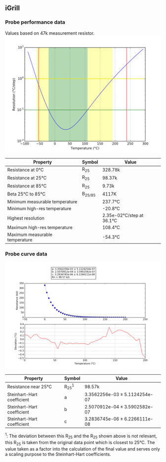 
## iGrill
### Probe performance data

Values based on 47k measurement resistor.
![Sensor performance chart](iGrill_resolution.png)

Property | Symbol | Value
-------- | -------- | --------
Resistance at 0°C | R<sub>25</sub> | 328.78k
Resistance at 25°C | R<sub>25</sub> | 98.37k
Resistance at 85°C | R<sub>25</sub> | 9.73k
Beta 25°C to 85°C | B<sub>25/85</sub>| 4117K
Minimum measurable temperature | | 237.7°C
Minimum high-res temperature | | -20.8°C
Highest resolution || 2.35e-02°C/step at 36.1°C
Maximum high-res temperature | | 108.4°C
Maximum measurable temperature | | -54.3°C

### Probe curve data
![Probe fit chart](iGrill_curve.png)

Property | Symbol | Value
-------- | -------- | --------
Resistance near 25°C | R<sub>25</sub><sup>1</sup> | 98.57k
Steinhart-Hart coefficient | a | 3.3562256e-03 ± 5.1124254e-07
Steinhart-Hart coefficient | b | 2.5070912e-04 ± 3.5902582e-07
Steinhart-Hart coefficient | c | 3.2836745e-06 ± 6.2266111e-08

<sup>1</sup>: The deviation between this R<sub>25</sub> and the R<sub>25</sub> shown above is not relevant, this R<sub>25</sub> is taken from the original data point which is closest to 25°C. The value taken as a factor into the calculation of the final value and serves only a scaling purpose to the Steinhart-Hart coefficients.
